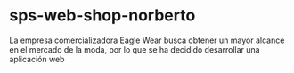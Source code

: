 # sps-web-shop-norberto
La empresa comercializadora Eagle Wear busca obtener un mayor alcance en el mercado de la moda, por lo que se ha decidido desarrollar una aplicación web
